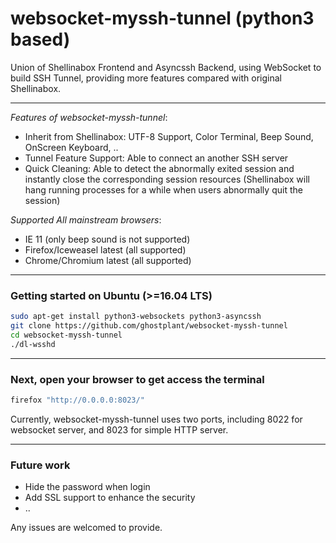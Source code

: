# websocket-myssh-tunnel (python3 based)

Union of Shellinabox Frontend and Asyncssh Backend, using WebSocket to build SSH Tunnel, providing more features compared with original Shellinabox.

--------------------------------------------------------

*Features of websocket-myssh-tunnel*:

- Inherit from Shellinabox: UTF-8 Support, Color Terminal, Beep Sound, OnScreen Keyboard, ..
- Tunnel Feature Support: Able to connect an another SSH server 
- Quick Cleaning: Able to detect the abnormally exited session and instantly close the corresponding session resources (Shellinabox will hang running processes for a while when users abnormally quit the session)


*Supported All mainstream browsers*:

-	IE 11 (only beep sound is not supported)
-	Firefox/Iceweasel latest (all supported)
-	Chrome/Chromium latest (all supported)

--------------------------------------------------------

### Getting started on Ubuntu (>=16.04 LTS)

```sh
sudo apt-get install python3-websockets python3-asyncssh
git clone https://github.com/ghostplant/websocket-myssh-tunnel
cd websocket-myssh-tunnel
./dl-wsshd
```

--------------------------------------------------------

### Next, open your browser to get access the terminal

```sh
firefox "http://0.0.0.0:8023/"
```

Currently, websocket-myssh-tunnel uses two ports, including 8022 for websocket server, and 8023 for simple HTTP server.

--------------------------------------------------------

### Future work

- Hide the password when login
- Add SSL support to enhance the security
- ..

Any issues are welcomed to provide.

